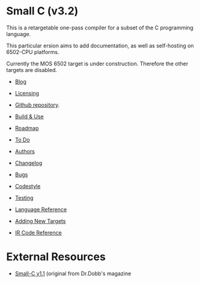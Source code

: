 Small C (v3.2)
==============

This is a retargetable one-pass compiler
for a subset of the C programming
language.

This particular ersion aims to add
documentation, as well as self-hosting
on 6502-CPU platforms.

Currently the MOS 6502 target is under
construction.  Therefore the other
targets are disabled.

* [Blog](BLOG.md)

* [Licensing](LICENSE.md)
* [Github repository](https://github.com/SvenMichaelKlose/).
* [Build & Use](BUILD.md)
* [Roadmap](ROADMAP.md)
* [To Do](TODO.xit)
* [Authors](AUTHORS.md)
* [Changelog](CHANGELOG.md)
* [Bugs](BUGS.md)
* [Codestyle](CODESTYLE.sh)
* [Testing](TESTING.md)

* [Language Reference](doc/language.md)
* [Adding New Targets](doc/target.md)
* [IR Code Reference](doc/ir.md)

# External Resources

* [Small-C v1.1](https://github.com/trcwm/smallc_v1) (original from Dr.Dobb's magazine
